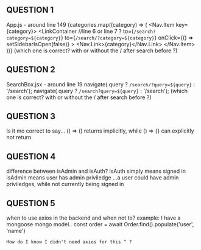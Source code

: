 ## QUESTION 1
App.js - around line 149
{categories.map((category) => (
    <Nav.Item key={category}>
    <LinkContainer
        //line 6 or line 7 ?
        to={`/search?category=${category}`}
        to={`/search/?category=${category}`}
        onClick={() => setSidebarIsOpen(false)}
    >
        <Nav.Link>{category}</Nav.Link>
    </LinkContainer>
    </Nav.Item>
))}
    (which one is correct? with or without the / after search before ?)



## QUESTION 2
SearchBox.jsx - around line 19
navigate( query ? `/search/?query=${query}` : '/search');
navigate( query ? `/search?query=${query}` : '/search');
    (which one is correct? with or without the / after search before ?)




## QUESTION 3
Is it mo correct to say...
() => () returns implicitly, while
() => {} can explicitly not return




## QUESTION 4
difference between isAdmin and isAuth?
isAuth simply means signed in
isAdmin means user has admin priviledge
...a user could have admin priviledges, while not currently being signed in


## QUESTION 5
when to use axios in the backend and when not to?
example:
    I have a mongoose mongo model..
    const order = await Order.find().populate('user', 'name')

    How do I know I didn't need axios for this ^ ?